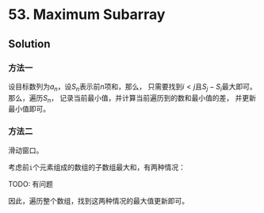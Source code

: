 # 53. Maximum Subarray

## Solution

### 方法一

设目标数列为${a_n}$，设${S_n}$表示前$n$项和，那么，
只需要找到$i<j$且$S_j-S_i$最大即可。那么，遍历${S_n}$，
记录当前最小值，并计算当前遍历到的数和最小值的差，
并更新最小值即可。

### 方法二

滑动窗口。

考虑前`i`个元素组成的数组的子数组最大和，有两种情况：

TODO: 有问题

因此，遍历整个数组，找到这两种情况的最大值更新即可。